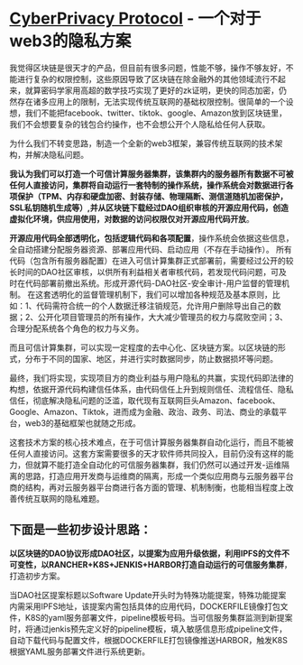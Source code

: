 # [CyberPrivacy Protocol](https://github.com/CyberPrivacy/WhitePaper)  - 一个对于web3的隐私方案

我觉得区块链是很天才的产品，但目前有很多问题，性能不够，操作不够友好，不能进行复杂的权限控制，这些原因导致了区块链在除金融外的其他领域流行不起来，就算密码学家用高超的数学技巧实现了更好的zk证明，更快的同态加密，仍然存在诸多应用上的限制，无法实现传统互联网的基础权限控制。很简单的一个设想，我们不能把facebook、twitter、tiktok、google、Amazon放到区块链里，我们不会想要复杂的钱包合约操作，也不会想公开个人隐私给任何人获取。

为什么我们不转变思路，制造一个全新的web3框架，兼容传统互联网的技术架构，并解决隐私问题。

**我认为我们可以打造一个可信计算服务器集群，该集群内的服务器所有数据不可被任何人直接访问，集群将自动运行一套特制的操作系统，操作系统会对数据进行各项保护（TPM、内存和硬盘加密、封装存储、物理隔断、测信道随机加密保护，SSL私钥随机生成等）,并从区块链下载经过DAO组织审核的开源应用代码，创造虚拟化环境，供应用使用，对数据的访问权限仅对开源应用代码开放**。

**开源应用代码全部透明化，包括逻辑代码和各项配置**，操作系统会依据这些信息，全自动搭建分配服务器资源、部署应用代码、启动应用（不存在手动操作）。
所有代码（包含所有服务器配置）在进入可信计算集群正式部署前，需要经过公开的较长时间的DAO社区审核，以供所有利益相关者审核代码，若发现代码问题，可及时在代码部署前撤出系统。形成开源代码-DAO社区-安全审计-用户监督的管理机制。
在这套透明化的监督管理机制下，我们可以增加各种规范及基本原则，比如：1、代码需符合统一的个人数据迁移注销规范，允许用户删除导出自己的数据；2、公开化项目管理员的所有操作，大大减少管理员的权力与腐败空间；3、合理分配系统各个角色的权力与义务。

而且可信计算集群，可以实现一定程度的去中心化、区块链方案。以区块链的形式，分布于不同的国家、地区，并进行实时数据同步，防止数据损坏等问题。

最终，我们将实现，实现项目方的商业利益与用户隐私的共赢，实现代码即法律的构想，依据开源代码构建信任体系，由代码信任上升到规则信任、流程信任、隐私信任，彻底解决隐私问题的泛滥，取代现有互联网巨头Amazon、facebook、Google、Amazon、Tiktok，进而成为金融、政治、政务、司法、商业的承载平台，web3的基础框架也就随之形成。

这套技术方案的核心技术难点，在于可信计算服务器集群自动化运行，而且不能被任何人直接访问。这套方案需要很多的天才软件师共同投入，目前仍没有这样的能力，但就算不能打造全自动化的可信服务器集群，我们仍然可以通过开发-运维隔离的思路，打造应用开发商与运维商的隔离，形成一个类似应用商与云服务器平台商的结构，再对云服务器平台商进行各方面的管理、机制制衡，也能相当程度上改善传统互联网的隐私难题。

## 下面是一些初步设计思路：
**以区块链的DAO协议形成DAO社区，以提案为应用升级依据，利用IPFS的文件不可变性，以RANCHER+K8S+JENKIS+HARBOR打造自动运行的可信服务集群**，打造初步方案。  

当DAO社区提案标题以Software Update开头时为特殊功能提案，特殊功能提案内需采用IPFS地址，该提案内需包括具体的应用代码，DOCKERFILE镜像打包文件，K8S的yaml服务部署文件，pipeline模板号码。当可信服务集群监测到新提案时，将通过jenkis预先定义好的pipeline模板，填入敏感信息形成pipeline文件，自动下载代码与配置文件，根据DOCKERFILE打包镜像推送HARBOR，触发K8S根据YAML服务部署文件进行系统更新。
